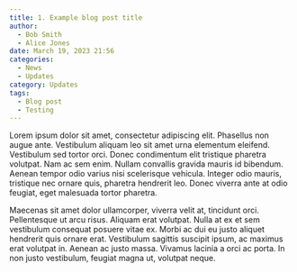 ```yaml
---
title: 1. Example blog post title
author:
  - Bob Smith
  - Alice Jones
date: March 19, 2023 21:56
categories:
  - News
  - Updates
category: Updates
tags:
  - Blog post
  - Testing
---
```


Lorem ipsum dolor sit amet, consectetur adipiscing elit. Phasellus non augue ante. Vestibulum aliquam leo sit amet urna elementum eleifend. Vestibulum sed tortor orci. Donec condimentum elit tristique pharetra volutpat. Nam ac sem enim. Nullam convallis gravida mauris id bibendum. Aenean tempor odio varius nisi scelerisque vehicula. Integer odio mauris, tristique nec ornare quis, pharetra hendrerit leo. Donec viverra ante at odio feugiat, eget malesuada tortor pharetra.
<!--more-->

Maecenas sit amet dolor ullamcorper, viverra velit at, tincidunt orci. Pellentesque ut arcu risus. Aliquam erat volutpat. Nulla at ex et sem vestibulum consequat posuere vitae ex. Morbi ac dui eu justo aliquet hendrerit quis ornare erat. Vestibulum sagittis suscipit ipsum, ac maximus erat volutpat in. Aenean ac justo massa. Vivamus lacinia a orci ac porta. In non justo vestibulum, feugiat magna ut, volutpat neque.
